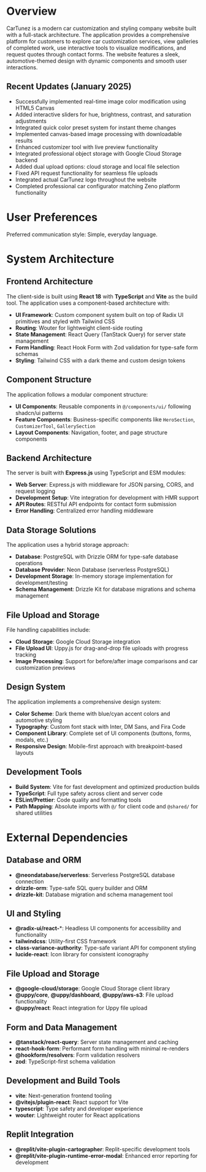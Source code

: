 # Overview

CarTunez is a modern car customization and styling company website built with a full-stack architecture. The application provides a comprehensive platform for customers to explore car customization services, view galleries of completed work, use interactive tools to visualize modifications, and request quotes through contact forms. The website features a sleek, automotive-themed design with dynamic components and smooth user interactions.

## Recent Updates (January 2025)
- Successfully implemented real-time image color modification using HTML5 Canvas
- Added interactive sliders for hue, brightness, contrast, and saturation adjustments
- Integrated quick color preset system for instant theme changes
- Implemented canvas-based image processing with downloadable results
- Enhanced customizer tool with live preview functionality
- Integrated professional object storage with Google Cloud Storage backend
- Added dual upload options: cloud storage and local file selection
- Fixed API request functionality for seamless file uploads
- Integrated actual CarTunez logo throughout the website
- Completed professional car configurator matching Zeno platform functionality

# User Preferences

Preferred communication style: Simple, everyday language.

# System Architecture

## Frontend Architecture
The client-side is built using **React 18** with **TypeScript** and **Vite** as the build tool. The application uses a component-based architecture with:

- **UI Framework**: Custom component system built on top of Radix UI primitives and styled with Tailwind CSS
- **Routing**: Wouter for lightweight client-side routing
- **State Management**: React Query (TanStack Query) for server state management
- **Form Handling**: React Hook Form with Zod validation for type-safe form schemas
- **Styling**: Tailwind CSS with a dark theme and custom design tokens

## Component Structure
The application follows a modular component structure:
- **UI Components**: Reusable components in `@/components/ui/` following shadcn/ui patterns
- **Feature Components**: Business-specific components like `HeroSection`, `CustomizerTool`, `GallerySection`
- **Layout Components**: Navigation, footer, and page structure components

## Backend Architecture
The server is built with **Express.js** using TypeScript and ESM modules:

- **Web Server**: Express.js with middleware for JSON parsing, CORS, and request logging
- **Development Setup**: Vite integration for development with HMR support
- **API Routes**: RESTful API endpoints for contact form submission
- **Error Handling**: Centralized error handling middleware

## Data Storage Solutions
The application uses a hybrid storage approach:

- **Database**: PostgreSQL with Drizzle ORM for type-safe database operations
- **Database Provider**: Neon Database (serverless PostgreSQL)
- **Development Storage**: In-memory storage implementation for development/testing
- **Schema Management**: Drizzle Kit for database migrations and schema management

## File Upload and Storage
File handling capabilities include:
- **Cloud Storage**: Google Cloud Storage integration
- **File Upload UI**: Uppy.js for drag-and-drop file uploads with progress tracking
- **Image Processing**: Support for before/after image comparisons and car customization previews

## Design System
The application implements a comprehensive design system:
- **Color Scheme**: Dark theme with blue/cyan accent colors and automotive styling
- **Typography**: Custom font stack with Inter, DM Sans, and Fira Code
- **Component Library**: Complete set of UI components (buttons, forms, modals, etc.)
- **Responsive Design**: Mobile-first approach with breakpoint-based layouts

## Development Tools
- **Build System**: Vite for fast development and optimized production builds
- **TypeScript**: Full type safety across client and server code
- **ESLint/Prettier**: Code quality and formatting tools
- **Path Mapping**: Absolute imports with `@/` for client code and `@shared/` for shared utilities

# External Dependencies

## Database and ORM
- **@neondatabase/serverless**: Serverless PostgreSQL database connection
- **drizzle-orm**: Type-safe SQL query builder and ORM
- **drizzle-kit**: Database migration and schema management tool

## UI and Styling
- **@radix-ui/react-***: Headless UI components for accessibility and functionality
- **tailwindcss**: Utility-first CSS framework
- **class-variance-authority**: Type-safe variant API for component styling
- **lucide-react**: Icon library for consistent iconography

## File Upload and Storage
- **@google-cloud/storage**: Google Cloud Storage client library
- **@uppy/core**, **@uppy/dashboard**, **@uppy/aws-s3**: File upload functionality
- **@uppy/react**: React integration for Uppy file upload

## Form and Data Management
- **@tanstack/react-query**: Server state management and caching
- **react-hook-form**: Performant form handling with minimal re-renders
- **@hookform/resolvers**: Form validation resolvers
- **zod**: TypeScript-first schema validation

## Development and Build Tools
- **vite**: Next-generation frontend tooling
- **@vitejs/plugin-react**: React support for Vite
- **typescript**: Type safety and developer experience
- **wouter**: Lightweight router for React applications

## Replit Integration
- **@replit/vite-plugin-cartographer**: Replit-specific development tools
- **@replit/vite-plugin-runtime-error-modal**: Enhanced error reporting for development